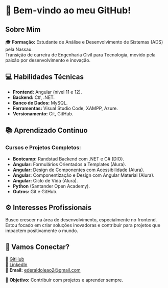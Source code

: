# 👋 Bem-vindo ao meu GitHub!

## Sobre Mim
🎓 **Formação:** Estudante de Análise e Desenvolvimento de Sistemas (ADS) pela Nassau.  
Transição de carreira de Engenharia Civil para Tecnologia, movido pela paixão por desenvolvimento e inovação.

## 💻 Habilidades Técnicas
- **Frontend:** Angular (nível 11 e 12).  
- **Backend:** C#, .NET.  
- **Banco de Dados:** MySQL.  
- **Ferramentas:** Visual Studio Code, XAMPP, Azure.  
- **Versionamento:** Git, GitHub.

## 📚 Aprendizado Contínuo
### Cursos e Projetos Completos:
- **Bootcamp:** Randstad Backend com .NET e C# (DIO).  
- **Angular:** Formulários Orientados a Templates (Alura).  
- **Angular:** Design de Componentes com Acessibilidade (Alura).  
- **Angular:** Componentização e Design com Angular Material (Alura).  
- **Angular:** Ciclo de Vida (Alura).
- **Python** (Santander Open Academy).
- **Outros:** Git e GitHub.

## ⚙️ Interesses Profissionais
Busco crescer na área de desenvolvimento, especialmente no frontend.  
Estou focado em criar soluções inovadoras e contribuir para projetos que impactem positivamente o mundo.

## 🌱 Vamos Conectar?
🔗 [GitHub](https://github.com/ederaldoneto)  
🔗 [LinkedIn](https://www.linkedin.com/in/ederaldo-le%C3%A3o-2b4957310/)  
📧 **Email:** ederaldoleao2@gmail.com  

🎯 **Objetivo:** Contribuir com projetos e aprender sempre.
